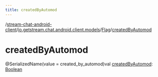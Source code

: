 ```yaml
---
title: createdByAutomod
---
```

/[stream-chat-android-client](../../index.md)/[io.getstream.chat.android.client.models](../index.md)/[Flag](index.md)/[createdByAutomod](createdByAutomod.md)  
  
  
  
# createdByAutomod  
@SerializedName(value = created_by_automod)val [createdByAutomod](createdByAutomod.md): [Boolean](https://kotlinlang.org/api/latest/jvm/stdlib/kotlin/-boolean/index.html)
